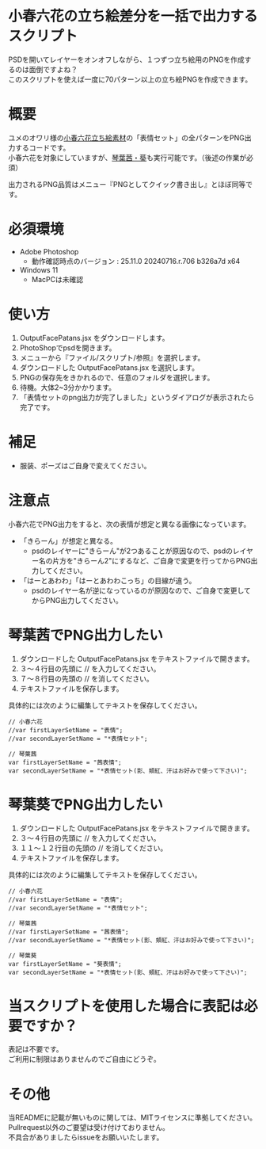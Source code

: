 # 小春六花の立ち絵差分を一括で出力するスクリプト
PSDを開いてレイヤーをオンオフしながら、１つずつ立ち絵用のPNGを作成するのは面倒ですよね？  
このスクリプトを使えば一度に70パターン以上の立ち絵PNGを作成できます。


# 概要
ユメのオワリ様の[小春六花立ち絵素材](https://seiga.nicovideo.jp/seiga/im11143721)の「表情セット」の全パターンをPNG出力するコードです。  
小春六花を対象にしていますが、[琴葉茜・葵](https://seiga.nicovideo.jp/seiga/im10706241)も実行可能です。（後述の作業が必須）  

出力されるPNG品質はメニュー『PNGとしてクイック書き出し』とほぼ同等です。  


# 必須環境
- Adobe Photoshop
  - 動作確認時点のバージョン : 25.11.0 20240716.r.706 b326a7d  x64
- Windows 11
  - MacPCは未確認 


# 使い方
1. OutputFacePatans.jsx をダウンロードします。
2. PhotoShopでpsdを開きます。
3. メニューから『ファイル/スクリプト/参照』を選択します。
4. ダウンロードした OutputFacePatans.jsx を選択します。
5. PNGの保存先をきかれるので、任意のフォルダを選択します。
6. 待機。大体2~3分かかります。
7. 「表情セットのpng出力が完了しました」というダイアログが表示されたら完了です。


# 補足
- 服装、ポーズはご自身で変えてください。



# 注意点
小春六花でPNG出力をすると、次の表情が想定と異なる画像になっています。
- 「きらーん」が想定と異なる。
  - psdのレイヤーに"きらーん"が2つあることが原因なので、psdのレイヤー名の片方を"きらーん2"にするなど、ご自身で変更を行ってからPNG出力してください。
- 「はーとあわわ」「はーとあわわこっち」の目線が違う。
  - psdのレイヤー名が逆になっているのが原因なので、ご自身で変更してからPNG出力してください。


# 琴葉茜でPNG出力したい
1. ダウンロードした OutputFacePatans.jsx をテキストファイルで開きます。
2. ３～４行目の先頭に // を入力してください。
3. ７～８行目の先頭の // を消してください。
4. テキストファイルを保存します。

具体的には次のように編集してテキストを保存してください。
```
// 小春六花
//var firstLayerSetName = "表情";
//var secondLayerSetName = "*表情セット";

// 琴葉茜
var firstLayerSetName = "茜表情";
var secondLayerSetName = "*表情セット(影、頬紅、汗はお好みで使って下さい)";
```


# 琴葉葵でPNG出力したい
1. ダウンロードした OutputFacePatans.jsx をテキストファイルで開きます。
2. ３～４行目の先頭に // を入力してください。
3. １１～１２行目の先頭の // を消してください。
4. テキストファイルを保存します。

具体的には次のように編集してテキストを保存してください。
```
// 小春六花
//var firstLayerSetName = "表情";
//var secondLayerSetName = "*表情セット";

// 琴葉茜
//var firstLayerSetName = "茜表情";
//var secondLayerSetName = "*表情セット(影、頬紅、汗はお好みで使って下さい)";

// 琴葉葵
var firstLayerSetName = "葵表情";
var secondLayerSetName = "*表情セット(影、頬紅、汗はお好みで使って下さい)";
```


# 当スクリプトを使用した場合に表記は必要ですか？
表記は不要です。  
ご利用に制限はありませんのでご自由にどうぞ。  


# その他
当READMEに記載が無いものに関しては、MITライセンスに準拠してください。  
Pullrequest以外のご要望は受け付けておりません。  
不具合がありましたらissueをお願いいたします。  
